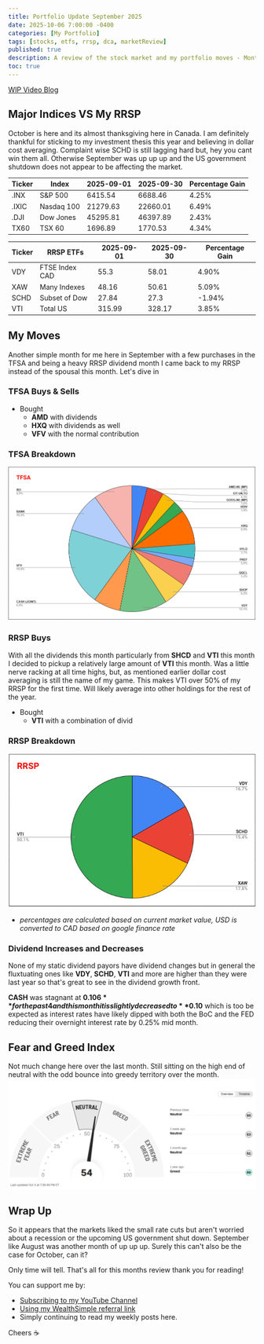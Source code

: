 ```yaml
---
title: Portfolio Update September 2025
date: 2025-10-06 7:00:00 -0400
categories: [My Portfolio]
tags: [stocks, etfs, rrsp, dca, marketReview]
published: true
description: A review of the stock market and my portfolio moves - Month 13
toc: true
---
```


[WIP Video Blog]()

## Major Indices VS My RRSP

October is here and its almost thanksgiving here in Canada. I am definitely thankful for sticking to my investment thesis this year and believing in dollar cost averaging. Complaint wise SCHD is still lagging hard but, hey you cant win them all. Otherwise September was up up up and the US government shutdown does not appear to be affecting the market.

  | **Ticker** | **Index**  | **2025-09-01** | **2025-09-30** | **Percentage Gain** |
  | ---------- | ---------- | -------------- | -------------- | ------------------- |
  | .INX       | S&P 500    | 6415.54        | 6688.46        | 4.25%               |
  | .IXIC      | Nasdaq 100 | 21279.63       | 22660.01       | 6.49%               |
  | .DJI       | Dow Jones  | 45295.81       | 46397.89       | 2.43%               |
  | TX60       | TSX 60     | 1696.89        | 1770.53        | 4.34%               |

  | **Ticker** | **RRSP ETFs**  | **2025-09-01** | **2025-09-30** | **Percentage Gain** |
  | ---------- | -------------- | -------------- | -------------- | ------------------- |
  | VDY        | FTSE Index CAD | 55.3           | 58.01          | 4.90%               |
  | XAW        | Many Indexes   | 48.16          | 50.61          | 5.09%               |
  | SCHD       | Subset of Dow  | 27.84          | 27.3           | -1.94%              |
  | VTI        | Total US       | 315.99         | 328.17         | 3.85%               |

## My Moves
Another simple month for me here in September with a few purchases in the TFSA and being a heavy RRSP dividend month I came back to my RRSP instead of the spousal this month. Let's dive in

### TFSA Buys & Sells
  - Bought
    - **AMD** with dividends
    - **HXQ** with dividends as well
    - **VFV** with the normal contribution

### TFSA Breakdown
![image](/assets/2025/2025-10-06-tfsa.PNG)


### RRSP Buys
With all the dividends this month particularly from **SHCD** and **VTI** this month I decided to pickup a relatively large amount of **VTI** this month. Was a little nerve racking at all time highs, but, as mentioned earlier dollar cost averaging is still the name of my game. This makes VTI over 50% of my RRSP for the first time. Will likely average into other holdings for the rest of the year.

- Bought
  - **VTI** with a combination of divid

### RRSP Breakdown
![image](/assets/2025/2025-10-06-rrsp.PNG)
- *percentages are calculated based on current market value, USD is converted to CAD based on google finance rate*

### Dividend Increases and Decreases
None of my static dividend payors have dividend changes but in general the fluxtuating ones like **VDY**, **SCHD**, **VTI** and more are higher than they were last year so that's great to see in the dividend growth front.

**CASH** was stagnant at **$0.106** for the past 4 and this month it is slightly decreased to **$0.10** which is too be expected as interest rates have likely dipped with both the BoC and the FED reducing their overnight interest rate by 0.25% mid month.

## Fear and Greed Index
Not much change here over the last month. Still sitting on the high end of neutral with the odd bounce into greedy territory over the month.
![image](/assets/2025/2025-10-06-fear-and-greed.PNG)

## Wrap Up
So it appears that the markets liked the small rate cuts but aren't worried about a recession or the upcoming US government shut down. September like August was another month of up up up. Surely this can't also be the case for October, can it?

Only time will tell. That's all for this months review thank you for reading!

You can support me by:
- [Subscribing to my YouTube Channel](https://www.youtube.com/@FinancialFreedomAnOdyssey?sub_confirmation=1)
- [Using my WealthSimple referral link](https://my.wealthsimple.com/app/public/trade-referral-signup?code=VUGTXQ)
- Simply continuing to read my weekly posts here.

Cheers ☕